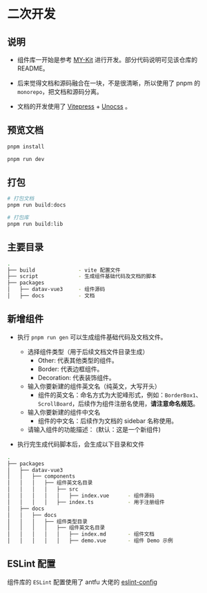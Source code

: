 # 二次开发

## 说明

- 组件库一开始是参考 [MY-Kit](https://github.com/jrainlau/MY-Kit) 进行开发。部分代码说明可见该仓库的 README。

- 后来觉得文档和源码融合在一块，不是很清晰，所以使用了 pnpm 的 `monorepo`，把文档和源码分离。

- 文档的开发使用了 [Vitepress](https://vitepress.vuejs.org/) + [Unocss](https://github.com/unocss/unocss) 。

## 预览文档

```sh
pnpm install

pnpm run dev
```

## 打包

```sh
# 打包文档
pnpm run build:docs

# 打包库
pnpm run build:lib
```

## 主要目录

```sh
.
├── build              - vite 配置文件
├── script             - 生成组件基础代码及文档的脚本
├── packages
│   ├── datav-vue3     - 组件源码
│   ├── docs           - 文档
```

## 新增组件

- 执行 `pnpm run gen` 可以生成组件基础代码及文档文件。
  - 选择组件类型（用于后续文档文件目录生成）
    - Other: 代表其他类型的组件。
    - Border: 代表边框组件。
    - Decoration: 代表装饰组件。
  - 输入你要新建的组件英文名（纯英文，大写开头）
    - 组件的英文名：命名方式为大驼峰形式，例如：`BorderBox1`、`ScrollBoard`，后续作为组件注册名使用，**请注意命名规范**。
  - 输入你要新建的组件中文名
    - 组件的中文名：后续作为文档的 sidebar 名称使用。
  - 请输入组件的功能描述： (默认：这是一个新组件)

- 执行完生成代码脚本后，会生成以下目录和文件

```sh
.
├── packages
│   ├── datav-vue3
│   │   ├── components
│   │   │   ├── 组件英文名目录
│   │   │   │   ├── src
│   │   │   │   │   ├── index.vue      - 组件源码
│   │   │   │   ├── index.ts           - 用于注册组件
│   ├── docs
│   │   ├── docs
│   │   │   ├── 组件类型目录
│   │   │   │   ├── 组件英文名目录
│   │   │   │   │   ├── index.md       - 组件文档
│   │   │   │   │   ├── demo.vue       - 组件 Demo 示例
```

## ESLint 配置

组件库的 `ESLint` 配置使用了 antfu 大佬的 [eslint-config](https://github.com/antfu/eslint-config)
 
